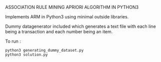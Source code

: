ASSOCIATION RULE MINING APRIORI ALGORITHM IN PYTHON3

Implements ARM in Python3 using minimal outside libraries.

Dummy datagenerator included which generates a text file with each line being a transaction and each number being an item.

To run :

```
python3 generating_dummy_dataset.py
python3 solution.py
```

